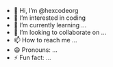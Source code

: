 - 👋 Hi, I’m @hexcodeorg
- 👀 I’m interested in coding
- 🌱 I’m currently learning ...
- 💞️ I’m looking to collaborate on ...
- 📫 How to reach me ...
- 😄 Pronouns: ...
- ⚡ Fun fact: ...

<!---
hexcodeorg/hexcodeorg is a ✨ special ✨ repository because its `README.md` (this file) appears on your GitHub profile.
You can click the Preview link to take a look at your changes.
--->
